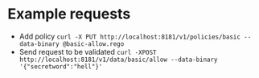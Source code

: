 # Example requests

- Add policy `curl -X PUT http://localhost:8181/v1/policies/basic --data-binary @basic-allow.rego`
- Send request to be validated `curl -XPOST http://localhost:8181/v1/data/basic/allow --data-binary '{"secretword":"hell"}'`